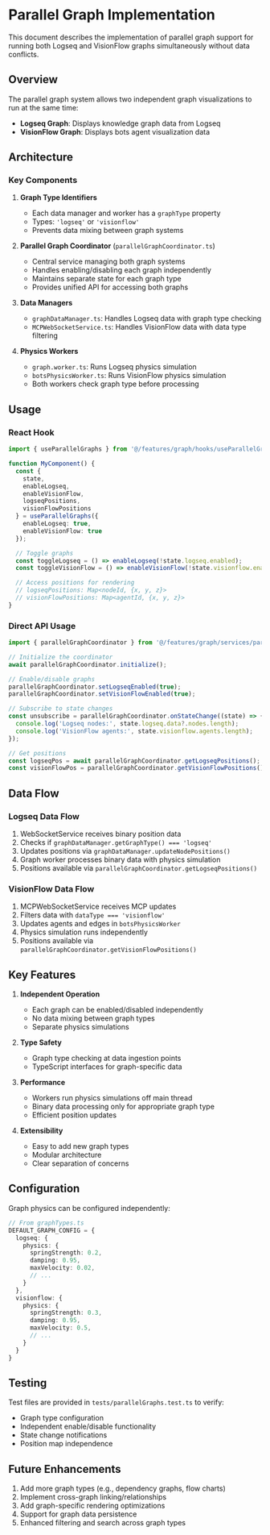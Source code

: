 # Parallel Graph Implementation

This document describes the implementation of parallel graph support for running both Logseq and VisionFlow graphs simultaneously without data conflicts.

## Overview

The parallel graph system allows two independent graph visualizations to run at the same time:
- **Logseq Graph**: Displays knowledge graph data from Logseq
- **VisionFlow Graph**: Displays bots agent visualization data

## Architecture

### Key Components

1. **Graph Type Identifiers**
   - Each data manager and worker has a `graphType` property
   - Types: `'logseq'` or `'visionflow'`
   - Prevents data mixing between graph systems

2. **Parallel Graph Coordinator** (`parallelGraphCoordinator.ts`)
   - Central service managing both graph systems
   - Handles enabling/disabling each graph independently
   - Maintains separate state for each graph type
   - Provides unified API for accessing both graphs

3. **Data Managers**
   - `graphDataManager.ts`: Handles Logseq data with graph type checking
   - `MCPWebSocketService.ts`: Handles VisionFlow data with data type filtering

4. **Physics Workers**
   - `graph.worker.ts`: Runs Logseq physics simulation
   - `botsPhysicsWorker.ts`: Runs VisionFlow physics simulation
   - Both workers check graph type before processing

## Usage

### React Hook

```typescript
import { useParallelGraphs } from '@/features/graph/hooks/useParallelGraphs';

function MyComponent() {
  const {
    state,
    enableLogseq,
    enableVisionFlow,
    logseqPositions,
    visionFlowPositions
  } = useParallelGraphs({
    enableLogseq: true,
    enableVisionFlow: true
  });

  // Toggle graphs
  const toggleLogseq = () => enableLogseq(!state.logseq.enabled);
  const toggleVisionFlow = () => enableVisionFlow(!state.visionflow.enabled);

  // Access positions for rendering
  // logseqPositions: Map<nodeId, {x, y, z}>
  // visionFlowPositions: Map<agentId, {x, y, z}>
}
```

### Direct API Usage

```typescript
import { parallelGraphCoordinator } from '@/features/graph/services/parallelGraphCoordinator';

// Initialize the coordinator
await parallelGraphCoordinator.initialize();

// Enable/disable graphs
parallelGraphCoordinator.setLogseqEnabled(true);
parallelGraphCoordinator.setVisionFlowEnabled(true);

// Subscribe to state changes
const unsubscribe = parallelGraphCoordinator.onStateChange((state) => {
  console.log('Logseq nodes:', state.logseq.data?.nodes.length);
  console.log('VisionFlow agents:', state.visionflow.agents.length);
});

// Get positions
const logseqPos = await parallelGraphCoordinator.getLogseqPositions();
const visionFlowPos = parallelGraphCoordinator.getVisionFlowPositions();
```

## Data Flow

### Logseq Data Flow
1. WebSocketService receives binary position data
2. Checks if `graphDataManager.getGraphType() === 'logseq'`
3. Updates positions via `graphDataManager.updateNodePositions()`
4. Graph worker processes binary data with physics simulation
5. Positions available via `parallelGraphCoordinator.getLogseqPositions()`

### VisionFlow Data Flow
1. MCPWebSocketService receives MCP updates
2. Filters data with `dataType === 'visionflow'`
3. Updates agents and edges in `botsPhysicsWorker`
4. Physics simulation runs independently
5. Positions available via `parallelGraphCoordinator.getVisionFlowPositions()`

## Key Features

1. **Independent Operation**
   - Each graph can be enabled/disabled independently
   - No data mixing between graph types
   - Separate physics simulations

2. **Type Safety**
   - Graph type checking at data ingestion points
   - TypeScript interfaces for graph-specific data

3. **Performance**
   - Workers run physics simulations off main thread
   - Binary data processing only for appropriate graph type
   - Efficient position updates

4. **Extensibility**
   - Easy to add new graph types
   - Modular architecture
   - Clear separation of concerns

## Configuration

Graph physics can be configured independently:

```typescript
// From graphTypes.ts
DEFAULT_GRAPH_CONFIG = {
  logseq: {
    physics: {
      springStrength: 0.2,
      damping: 0.95,
      maxVelocity: 0.02,
      // ...
    }
  },
  visionflow: {
    physics: {
      springStrength: 0.3,
      damping: 0.95,
      maxVelocity: 0.5,
      // ...
    }
  }
}
```

## Testing

Test files are provided in `tests/parallelGraphs.test.ts` to verify:
- Graph type configuration
- Independent enable/disable functionality
- State change notifications
- Position map independence

## Future Enhancements

1. Add more graph types (e.g., dependency graphs, flow charts)
2. Implement cross-graph linking/relationships
3. Add graph-specific rendering optimizations
4. Support for graph data persistence
5. Enhanced filtering and search across graph types